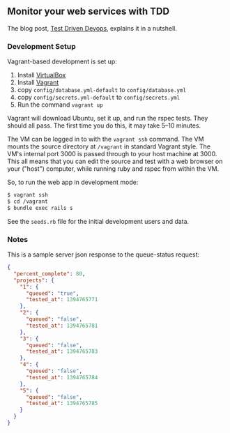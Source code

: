 ## Monitor your web services with TDD

The blog post, [Test Driven Devops](http://robb.weblaws.org/2014/01/16/new-open-source-library-for-test-driven-devops/), explains it in a nutshell.


### Development Setup

Vagrant-based development is set up:

1. Install [VirtualBox](https://www.virtualbox.org/wiki/Downloads)
2. Install [Vagrant](https://www.vagrantup.com/)
3. copy `config/database.yml-default` to `config/database.yml`
4. copy `config/secrets.yml-default` to `config/secrets.yml`
5. Run the command `vagrant up`

Vagrant will download Ubuntu, set it up, and run the rspec tests. They should all pass. The first time you do this, it may take 5–10 minutes.

The VM can be logged in to with the `vagrant ssh` command. The VM mounts the source directory at `/vagrant` in standard Vagrant style. The VM's internal port 3000 is passed through to your host machine at 3000. This all means that you can edit the source and test with a web browser on your ("host") computer, while running ruby and rspec from within the VM.

So, to run the web app in development mode:

```bash
$ vagrant ssh
$ cd /vagrant
$ bundle exec rails s
```

See the `seeds.rb` file for the initial development users and data.

### Notes

This is a sample server json response to the queue-status request:

```json
{
  "percent_complete": 80,
  "projects": {
    "1": {
      "queued": "true",
      "tested_at": 1394765771
    },
    "2": {
      "queued": "false",
      "tested_at": 1394765781
    },
    "3": {
      "queued": "false",
      "tested_at": 1394765783
    },
    "4": {
      "queued": "false",
      "tested_at": 1394765784
    },
    "5": {
      "queued": "false",
      "tested_at": 1394765785
    }
  }
}
```

